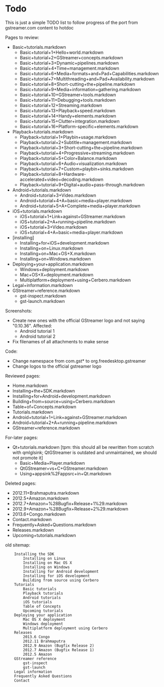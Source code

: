 # Todo

This is just a simple TODO list to follow progress of the port from
gstreamer.com content to hotdoc

Pages to review:
 - Basic+tutorials.markdown
   - Basic+tutorial+1+Hello+world.markdown
   - Basic+tutorial+2+GStreamer+concepts.markdown
   - Basic+tutorial+3+Dynamic+pipelines.markdown
   - Basic+tutorial+4+Time+management.markdown
   - Basic+tutorial+6+Media+formats+and+Pad+Capabilities.markdown
   - Basic+tutorial+7+Multithreading+and+Pad+Availability.markdown
   - Basic+tutorial+8+Short-cutting+the+pipeline.markdown
   - Basic+tutorial+9+Media+information+gathering.markdown
   - Basic+tutorial+10+GStreamer+tools.markdown
   - Basic+tutorial+11+Debugging+tools.markdown
   - Basic+tutorial+12+Streaming.markdown
   - Basic+tutorial+13+Playback+speed.markdown
   - Basic+tutorial+14+Handy+elements.markdown
   - Basic+tutorial+15+Clutter+integration.markdown
   - Basic+tutorial+16+Platform-specific+elements.markdown
 - Playback+tutorials.markdown
   - Playback+tutorial+1+Playbin+usage.markdown
   - Playback+tutorial+2+Subtitle+management.markdown
   - Playback+tutorial+3+Short-cutting+the+pipeline.markdown
   - Playback+tutorial+4+Progressive+streaming.markdown
   - Playback+tutorial+5+Color+Balance.markdown
   - Playback+tutorial+6+Audio+visualization.markdown
   - Playback+tutorial+7+Custom+playbin+sinks.markdown
   - Playback+tutorial+8+Hardware-accelerated+video+decoding.markdown
   - Playback+tutorial+9+Digital+audio+pass-through.markdown
 - Android+tutorials.markdown
   - Android+tutorial+3+Video.markdown
   - Android+tutorial+4+A+basic+media+player.markdown
   - Android+tutorial+5+A+Complete+media+player.markdown
 - iOS+tutorials.markdown
   - iOS+tutorial+1+Link+against+GStreamer.markdown
   - iOS+tutorial+2+A+running+pipeline.markdown
   - iOS+tutorial+3+Video.markdown
   - iOS+tutorial+4+A+basic+media+player.markdown
 - [installing]
   - Installing+for+iOS+development.markdown
   - Installing+on+Linux.markdown
   - Installing+on+Mac+OS+X.markdown
   - Installing+on+Windows.markdown
 - Deploying+your+application.markdown
   - Windows+deployment.markdown
   - Mac+OS+X+deployment.markdown
   - Multiplatform+deployment+using+Cerbero.markdown
 - Legal+information.markdown
 - GStreamer+reference.markdown
   - gst-inspect.markdown
   - gst-launch.markdown


Screenshots:
 - Create new ones with the official GStreamer logo and not saying "0.10.36". Affected:
   - Android tutorial 1
   - Android tutorial 2
 - Fix filenames of all attachments to make sense

Code:
 - Change namespace from com.gst\* to org.freedesktop.gstreamer
 - Change logos to the official gstreamer logo

Reviewed pages:
 - Home.markdown
 - Installing+the+SDK.markdown
 - Installing+for+Android+development.markdown
 - Building+from+source+using+Cerbero.markdown
 - Table+of+Concepts.markdown
 - Tutorials.markdown
 - Android+tutorial+1+Link+against+GStreamer.markdown
 - Android+tutorial+2+A+running+pipeline.markdown
 - GStreamer+reference.markdown

For-later pages:
 - Qt+tutorials.markdown [tpm: this should all be rewritten from scratch with qmlglsink; QtGStreamer is outdated and unmaintained, we should not promote it]
   - Basic+Media+Player.markdown
   - QtGStreamer+vs+C+GStreamer.markdown
   - Using+appsink%2Fappsrc+in+Qt.markdown


Deleted pages:
 - 2012.11+Brahmaputra.markdown
 - 2012.5+Amazon.markdown
 - 2012.7+Amazon+%28Bugfix+Release+1%29.markdown
 - 2012.9+Amazon+%28Bugfix+Release+2%29.markdown
 - 2013.6+Congo.markdown
 - Contact.markdown
 - Frequently+Asked+Questions.markdown
 - Releases.markdown
 - Upcoming+tutorials.markdown


old sitemap:

        Installing the SDK
            Installing on Linux
            Installing on Mac OS X
            Installing on Windows
            Installing for Android development
            Installing for iOS development
            Building from source using Cerbero
        Tutorials
            Basic tutorials
            Playback tutorials
            Android tutorials
            iOS tutorials
            Table of Concepts
            Upcoming tutorials
        Deploying your application
            Mac OS X deployment
            Windows deployment
            Multiplatform deployment using Cerbero
        Releases
            2013.6 Congo
            2012.11 Brahmaputra
            2012.9 Amazon (Bugfix Release 2)
            2012.7 Amazon (Bugfix Release 1)
            2012.5 Amazon
        GStreamer reference
            gst-inspect
            gst-launch
        Legal information
        Frequently Asked Questions
        Contact 
